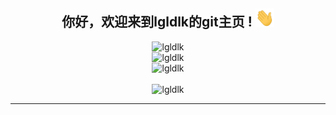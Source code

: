 <div align="center">
<h2> 你好，欢迎来到lgldlk的git主页 ! <img src="https://github.com/lgldlk/lgldlk/blob/main/gifs/Hi.gif" width="30px"></h2>
</div>

<div align="center">
 <img src="http://aiitapp.cn:8091/?color=rgba(37,144,118,1)&shadowColor=rgba(12,16,20,1)&fontSize=120&&shadowOffsetX=5&shadowOffsetY=5" height="26px" alt="lgldlk" />
 </br>
 <img src="https://github-readme-stats.vercel.app/api?username=lgldlk&show_icons=true&theme=gotham&locale=cn" alt="lgldlk" />
 


</br>

<img align=""  src="http://github-readme-stats.vercel.app/api/top-langs/?username=lgldlk&show_icons=true&theme=gotham&locale=cn" alt="lgldlk"/>  
</br>

</br>
    <img src="https://visitor-badge.glitch.me/badge?page_id=lgldlk" alt="lgldlk" />
    
</div >
  
---

 

